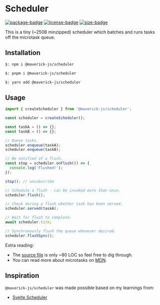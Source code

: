 # Scheduler

[![package-badge]][package]
[![license-badge]][license]
[![size-badge]][bundlephobia]

This is a tiny (~250B minzipped) scheduler which batches and runs tasks off the microtask queue.

## Installation

```bash
$: npm i @maverick-js/scheduler

$: pnpm i @maverick-js/scheduler

$: yarn add @maverick-js/scheduler
```

## Usage

```js
import { createScheduler } from '@maverick-js/scheduler';

const scheduler = createScheduler();

const taskA = () => {};
const taskB = () => {};

// Queue tasks.
scheduler.enqueue(taskA);
scheduler.enqueue(taskB);

// Be notified of a flush.
const stop = scheduler.onFlush(() => {
  console.log('Flushed!');
});

stop(); // unsubscribe

// Schedule a flush - can be invoked more than once.
scheduler.flush();

// Check during a flush whether task has been served.
scheduler.served(taskA);

// Wait for flush to complete.
await scheduler.tick;

// Synchronously flush the queue whenever desired.
scheduler.flushSync();
```

Extra reading:

- The [source file](./src/index.ts) is only ~80 LOC so feel free to dig through.
- You can read more about microtasks on [MDN][mdn-microtasks].

## Inspiration

`@maverick-js/scheduler` was made possible based on my learnings from:

- [Svelte Scheduler][svelte-scheduler]

[package]: https://www.npmjs.com/package/@maverick-js/scheduler
[package-badge]: https://img.shields.io/npm/v/@maverick-js/scheduler/latest
[license]: https://github.com/maverick-js/scheduler/blob/main/LICENSE
[license-badge]: https://img.shields.io/github/license/maverick-js/scheduler
[size-badge]: https://img.shields.io/bundlephobia/minzip/@maverick-js/scheduler@^1.0.0
[svelte-scheduler]: https://github.com/sveltejs/svelte/blob/master/src/runtime/internal/scheduler.ts
[mdn-microtasks]: https://developer.mozilla.org/en-US/docs/Web/API/HTML_DOM_API/Microtask_guide
[bundlephobia]: https://bundlephobia.com/package/@maverick-js/scheduler@^1.0.0
